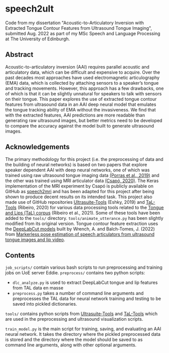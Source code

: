 # speech2ult
Code from my dissertation "Acoustic-to-Articulatory Inversion with Extracted Tongue Contour Features from Ultrasound Tongue Imaging", submitted Aug. 2022 as part of my MSc Speech and Language Processing at The University of Edinburgh.

## Abstract
Acoustic-to-articulatory inversion (AAI) requires parallel acoustic and articulatory data, which can be difficult and expensive to acquire. Over the past decades most approaches have used electromagnetic articulography (EMA) data, which is collected by attaching sensors to a speaker’s tongue and tracking movements. However, this approach has a few drawbacks, one of which is that it can be slightly unnatural for speakers to talk with sensors on their tongue. This paper explores the use of extracted tongue contour features from ultrasound data in an AAI deep neural model that emulates the tongue tracking ability of EMA without the invasiveness. We find that with the extracted features, AAI predictions are more readable than generating raw ultrasound images, but better metrics need to be developed to compare the accuracy against the model built to generate ultrasound images.

## Acknowledgements
The primary methodology for this project (i.e. the preprocessing of data and the building of neural networks) is based on two papers that explore speaker dependent AAI with deep neural networks, one of which was trained using raw ultrasound tongue imaging data [(Porras et al., 2019)](https://arxiv.org/abs/1904.06083) and the other was trained using MRI articulator data [(Csapó, 2020)](https://arxiv.org/abs/2008.02098). The Keras implementation of the MRI experiment by Csapó is publicly available on GitHub as [speech2mri](https://github.com/BME-SmartLab/speech2mri) and has been adapted for this project after being shown to produce decent results on its intended task. This project also made use of GitHub repositories [Ultrasuite-Tools](https://github.com/UltraSuite/ultrasuite-tools) (Eshky, 2019) and [TaL-Tools](https://github.com/UltraSuite/tal-tools) (Ribeiro, 2020) for various data processing tools related to the [Tongue and Lips (TaL) corpus](https://arxiv.org/abs/2011.09804) (Ribeiro et al., 2021). Some of these tools have been added to the `tools/` directory. `tools/animate_utterance.py` has been slightly modified from its original version.
Tongue contour feature extraction uses the [DeepLabCut models](https://github.com/articulateinstruments/DeepLabCut-for-Speech-Production) built by Wrench, A. and Balch-Tomes, J. (2022) from [Markerless pose estimation of speech articulators from ultrasound tongue images and lip video](https://doi.org/10.3390/s22031133).


## Contents
`job_scripts/` contain various bash scripts to run preprocessing and training jobs on UoE server Eddie.
`preprocess/` contains two python scripts: 
  - `dlc_analyze.py` is used to extract DeepLabCut tongue and lip features from TAL data en masse
  -  `preprocess.py` takes a number of command line arguments and preprocesses the TAL data for neural network training and testing to be saved into pickled dictionaries.

`tools/` contains python scripts from [Ultrasuite-Tools](https://github.com/UltraSuite/ultrasuite-tools) and [TaL-Tools](https://github.com/UltraSuite/tal-tools) which are used in the preprocessing and ultrasound visualization scripts.

`train_model.py` is the main script for training, saving, and evaluating an AAI neural network. It takes the directory where the pickled preprocessed data is stored and the directory where the model should be saved to as command line arguments, along with other optional arguments.


